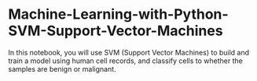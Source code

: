 # Machine-Learning-with-Python-SVM-Support-Vector-Machines
In this notebook, you will use SVM (Support Vector Machines) to build and train a model using human cell records, and classify cells to whether the samples are benign or malignant. 
